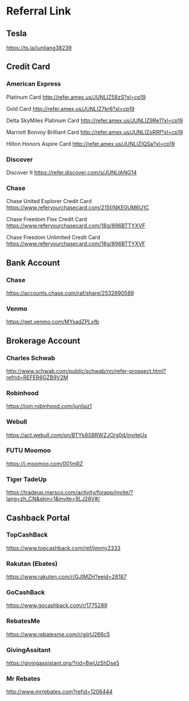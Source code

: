 # Referral Link

## Tesla

https://ts.la/junliang38239


## Credit Card

### American Express

Platinum Card http://refer.amex.us/JUNLIZ58zS?xl=cp19

Gold Card http://refer.amex.us/JUNLIZ7kr6?xl=cp19

Delta SkyMiles Platinum Card http://refer.amex.us/JUNLIZ9Re1?xl=cp19

Marriott Bonvoy Brilliant Card http://refer.amex.us/JUNLIZoRRf?xl=cp19

Hilton Honors Aspire Card http://refer.amex.us/JUNLIZIQSa?xl=cp19

### Discover

Discover It https://refer.discover.com/s/JUNLIANG14

### Chase

Chase United Explorer Credit Card https://www.referyourchasecard.com/215f/NKE0UM6U1C

Chase Freedom Flex Credit Card https://www.referyourchasecard.com/18g/896BTTYXVF

Chase Freedom Unlimited Credit Card https://www.referyourchasecard.com/18g/896BTTYXVF


## Bank Account

### Chase

https://accounts.chase.com/raf/share/2532690589

### Venmo

https://get.venmo.com/MYsadZPLxfb


## Brokerage Account

### Charles Schwab

http://www.schwab.com/public/schwab/nn/refer-prospect.html?refrid=REFER6GZB9V2M

### Robinhood

https://join.robinhood.com/junliaz1

### Webull

https://act.webull.com/on/BTYk8SBRWZJO/g0d/inviteUs

### FUTU Moomoo

https://j.moomoo.com/001mRZ

### Tiger TadeUp

https://tradeup.marsco.com/activity/forapp/invite/?lang=zh_CN&skin=1&invite=9LJ28V#/


## Cashback Portal

### TopCashBack

https://www.topcashback.com/ref/jimmy2333

### Rakutan (Ebates)

https://www.rakuten.com/r/GJIMZH?eeid=28187

### GoCashBack

https://www.gocashback.com/r/1775289

### RebatesMe

https://www.rebatesme.com/r/gjirU266c5

### GivingAssitant

https://givingassistant.org/?rid=BwUzShDse5

### Mr Rebates

http://www.mrrebates.com?refid=1206444

